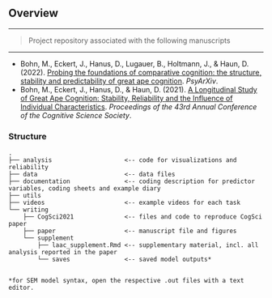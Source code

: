
## Overview

------------------------------------------------------------------------

> Project repository associated with the following manuscripts

------------------------------------------------------------------------

* Bohn, M., Eckert, J., Hanus, D., Lugauer, B., Holtmann, J., & Haun, D. (2022). [Probing the foundations of comparative cognition: the structure, stability and predictability of great ape cognition](https://psyarxiv.com/pdt5w). *PsyArXiv*.
* Bohn, M., Eckert, J., Hanus, D., & Haun, D. (2021). [A Longitudinal Study of Great Ape Cognition: Stability, Reliability and the Influence of Individual Characteristics](https://psyarxiv.com/pdt5w). *Proceedings of the 43rd Annual Conference of the Cognitive Science Society*.

### Structure

```
.
├── analysis                    <-- code for visualizations and reliability
├── data                        <-- data files
├── documentation               <-- coding description for predictor variables, coding sheets and example diary
├── utils
├── videos                      <-- example videos for each task
└── writing                     
    ├── CogSci2021              <-- files and code to reproduce CogSci paper
    ├── paper                   <-- manuscript file and figures
    └── supplement              
        ├── laac_supplement.Rmd <-- supplementary material, incl. all analysis reported in the paper
        └── saves               <-- saved model outputs*


*for SEM model syntax, open the respective .out files with a text editor. 
```
